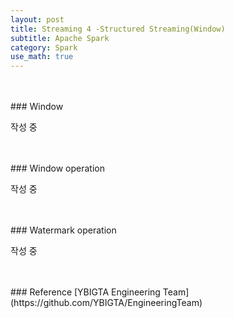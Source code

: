 ```yaml
---
layout: post
title: Streaming 4 -Structured Streaming(Window)
subtitle: Apache Spark
category: Spark
use_math: true
---
```


<br>
<br>
### Window

작성 중

<br>
<br>
### Window operation

작성 중

<br>
<br>
### Watermark operation

작성 중

<br>
<br>
### Reference
[YBIGTA Engineering Team](https://github.com/YBIGTA/EngineeringTeam)

<br>
<br>
